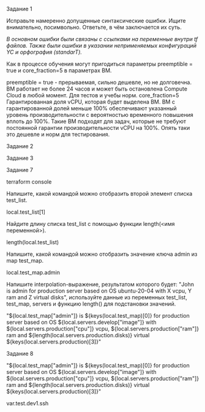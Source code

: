 Задание 1

Исправьте намеренно допущенные синтаксические ошибки. Ищите внимательно, посимвольно. Ответьте, в чём заключается их суть.

_В основном ошибки были связаны с ссылками на переменные внутри tf файлов. Также были ошибки в указании неприменяемых конфигураций YC и орфография (standarT)._

Как в процессе обучения могут пригодиться параметры preemptible = true и core_fraction=5 в параметрах ВМ.

preemptible = true - прерываемая, сильно дешевле, но не долговечна. ВМ работает не более 24 часов и может быть остановлена Compute Cloud в любой момент. Для тестов и учебы норм.
core_fraction=5 Гарантированная доля vCPU, которая будет выделена ВМ. ВМ с гарантированной долей меньше 100% обеспечивают указанный уровень производительности с вероятностью временного повышения вплоть до 100%. Такие ВМ подходят для задач, которые не требуют постоянной гарантии производительности vCPU на 100%. Опять таки это дешевле и норм для тестирования.

Задание 2



Задание 3

Задание 7 

terraform console

Напишите, какой командой можно отобразить второй элемент списка test_list.

local.test_list[1]

Найдите длину списка test_list с помощью функции length(<имя переменной>).

length(local.test_list)

Напишите, какой командой можно отобразить значение ключа admin из map test_map.

local.test_map.admin

Напишите interpolation-выражение, результатом которого будет: "John is admin for production server based on OS ubuntu-20-04 with X vcpu, Y ram and Z virtual disks", используйте данные из переменных test_list, test_map, servers и функцию length() для подстановки значений.

"${local.test_map["admin"]} is ${keys(local.test_map)[0]} for production server based on OS ${local.servers.develop["image"]} with ${local.servers.production["cpu"]} vcpu, ${local.servers.production["ram"]} ram and ${length(local.servers.production.disks)} virtual ${keys(local.servers.production)[3]}"

Задание 8

"${local.test_map["admin"]} is ${keys(local.test_map)[0]} for production server based on OS ${local.servers.develop["image"]} with ${local.servers.production["cpu"]} vcpu, ${local.servers.production["ram"]} ram and ${length(local.servers.production.disks)} virtual ${keys(local.servers.production)[3]}"

var.test.dev1.ssh
